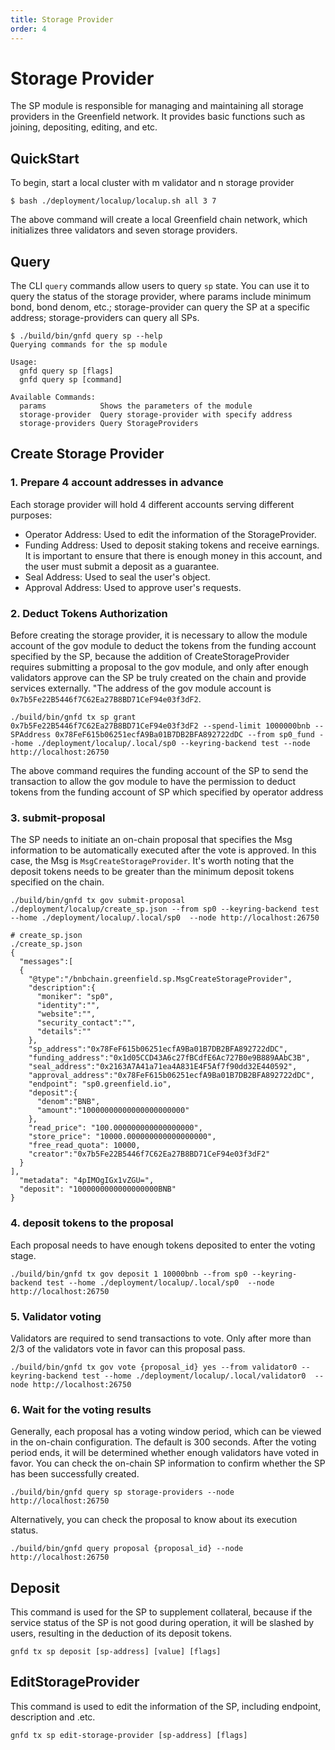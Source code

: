 ```yaml
---
title: Storage Provider
order: 4
---
```


# Storage Provider

The SP module is responsible for managing and maintaining all storage providers in the Greenfield network. It provides basic functions such as joining, depositing, editing, and etc.

## QuickStart

To begin, start a local cluster with m validator and n storage provider

```shell
$ bash ./deployment/localup/localup.sh all 3 7
```
The above command will create a local Greenfield chain network, which initializes three validators and seven storage providers.

## Query

The CLI `query` commands allow users to query `sp` state. You can use it to query the status of the storage provider, where params include minimum bond, bond denom, etc.; storage-provider can query the SP at a specific address; storage-providers can query all SPs.

```shell
$ ./build/bin/gnfd query sp --help
Querying commands for the sp module

Usage:
  gnfd query sp [flags]
  gnfd query sp [command]

Available Commands:
  params            Shows the parameters of the module
  storage-provider  Query storage-provider with specify address
  storage-providers Query StorageProviders

```

## Create Storage Provider

### 1. Prepare 4 account addresses in advance

Each storage provider will hold 4 different accounts serving different purposes:

* Operator Address: Used to edit the information of the StorageProvider.
* Funding Address: Used to deposit staking tokens and receive earnings. It is important to ensure that there is enough money in this account, and the user must submit a deposit as a guarantee.
* Seal Address: Used to seal the user's object.
* Approval Address: Used to approve user's requests.

### 2. Deduct Tokens Authorization
Before creating the storage provider, it is necessary to allow the module account of the gov module to deduct the tokens from the funding account specified by the SP, because the addition of CreateStorageProvider requires submitting a proposal to the gov module, and only after enough validators approve can the SP be truly created on the chain and provide services externally. "The address of the gov module account is `0x7b5Fe22B5446f7C62Ea27B8BD71CeF94e03f3dF2`.

```shell
./build/bin/gnfd tx sp grant 0x7b5Fe22B5446f7C62Ea27B8BD71CeF94e03f3dF2 --spend-limit 1000000bnb --SPAddress 0x78FeF615b06251ecfA9Ba01B7DB2BFA892722dDC --from sp0_fund --home ./deployment/localup/.local/sp0 --keyring-backend test --node http://localhost:26750
```

The above command requires the funding account of the SP to send the transaction to allow the gov module to have the permission to deduct tokens from the funding account of SP which specified by operator address

### 3. submit-proposal

The SP needs to initiate an on-chain proposal that specifies the Msg information to be automatically executed after the vote is approved. In this case, the Msg is `MsgCreateStorageProvider`. It's worth noting that the deposit tokens needs to be greater than the minimum deposit tokens specified on the chain.

```shell
./build/bin/gnfd tx gov submit-proposal ./deployment/localup/create_sp.json --from sp0 --keyring-backend test --home ./deployment/localup/.local/sp0  --node http://localhost:26750

# create_sp.json
./create_sp.json
{
  "messages":[
  {
    "@type":"/bnbchain.greenfield.sp.MsgCreateStorageProvider",
    "description":{
      "moniker": "sp0",
      "identity":"",
      "website":"",
      "security_contact":"",
      "details":""
    },
    "sp_address":"0x78FeF615b06251ecfA9Ba01B7DB2BFA892722dDC",
    "funding_address":"0x1d05CCD43A6c27fBCdfE6Ac727B0e9B889AAbC3B",
    "seal_address":"0x2163A7A41a71ea4A831E4F5Af7f90dd32E440592",
    "approval_address":"0x78FeF615b06251ecfA9Ba01B7DB2BFA892722dDC",
    "endpoint": "sp0.greenfield.io",
    "deposit":{
      "denom":"BNB",
      "amount":"10000000000000000000000"
    },
    "read_price": "100.000000000000000000",
    "store_price": "10000.000000000000000000",
    "free_read_quota": 10000,
    "creator":"0x7b5Fe22B5446f7C62Ea27B8BD71CeF94e03f3dF2"
  }
],
  "metadata": "4pIMOgIGx1vZGU=",
  "deposit": "1000000000000000000BNB"
}

```

### 4. deposit tokens to the proposal
Each proposal needs to have enough tokens deposited to enter the voting stage.

```shell
./build/bin/gnfd tx gov deposit 1 10000bnb --from sp0 --keyring-backend test --home ./deployment/localup/.local/sp0  --node http://localhost:26750
```

### 5. Validator voting 

Validators are required to send transactions to vote. Only after more than 2/3 of the validators vote in favor can this proposal pass.

```shell
./build/bin/gnfd tx gov vote {proposal_id} yes --from validator0 --keyring-backend test --home ./deployment/localup/.local/validator0  --node http://localhost:26750     
```

### 6. Wait for the voting results

Generally, each proposal has a voting window period, which can be viewed in the on-chain configuration. The default is 300 seconds. After the voting period ends, it will be determined whether enough validators have voted in favor. You can check the on-chain SP information to confirm whether the SP has been successfully created.

```shell
./build/bin/gnfd query sp storage-providers --node http://localhost:26750
```

Alternatively, you can check the proposal to know about its execution status.

```shell
./build/bin/gnfd query proposal {proposal_id} --node http://localhost:26750
```


## Deposit 

This command is used for the SP to supplement collateral, because if the service status of the SP is not good during operation, it will be slashed by users, resulting in the deduction of its deposit tokens.

```shell
gnfd tx sp deposit [sp-address] [value] [flags]
```


## EditStorageProvider

This command is used to edit the information of the SP, including endpoint, description and .etc.
```shell
gnfd tx sp edit-storage-provider [sp-address] [flags]
```